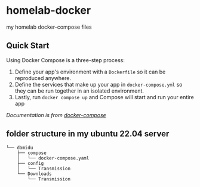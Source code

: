 # homelab-docker
my homelab docker-compose files

## Quick Start

Using Docker Compose is a three-step process:

1. Define your app's environment with a ``Dockerfile`` so it can be reproduced anywhere.
2. Define the services that make up your app in ``docker-compose.yml`` so they can be run together in an isolated environment.
3. Lastly, run ``docker compose up`` and Compose will start and run your entire app

*Documentation is from [docker-compose](https://github.com/docker/compose)*


## folder structure in my ubuntu 22.04 server

```
└── damidu
    ├── compose
    │   └── docker-compose.yaml
    ├── config
    │   └── Transmission
    └── Downloads
        └── Transmission

```
